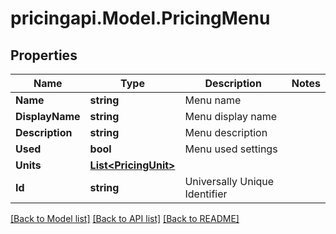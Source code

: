 # pricingapi.Model.PricingMenu

## Properties

Name | Type | Description | Notes
------------ | ------------- | ------------- | -------------
**Name** | **string** | Menu name | 
**DisplayName** | **string** | Menu display name | 
**Description** | **string** | Menu description | 
**Used** | **bool** | Menu used settings | 
**Units** | [**List&lt;PricingUnit&gt;**](PricingUnit.md) |  | 
**Id** | **string** | Universally Unique Identifier | 

[[Back to Model list]](../README.md#documentation-for-models) [[Back to API list]](../README.md#documentation-for-api-endpoints) [[Back to README]](../README.md)

